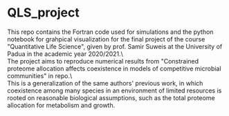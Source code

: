 # QLS_project
This repo contains the Fortran code used for simulations and the python notebook for grahpical visualization for the final project of the course "Quantitative Life Science", given by prof. Samir Suweis at the University of Padua in the academic year 2020/2021.\\\
The project aims to reproduce numerical results from "Constrained proteome allocation affects coexistence in models of competitive microbial communities" in repo.\\\
This is a generalization of the same authors' previous work, in which coexistence among many species in an environment of limited resources is rooted on reasonable biological assumptions, such as the total proteome allocation for metabolism and growth.
